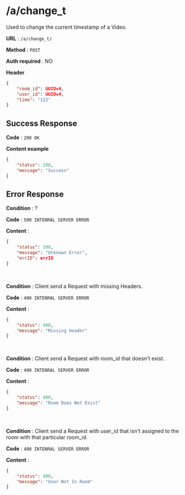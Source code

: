# /a/change_t
Used to change the current timestamp of a Video.

**URL** : `/a/change_t/`

**Method** : `POST`

**Auth required** : NO

**Header**

```json
{
    "room_id": UUIDv4,
    "user_id": UUIDv4,
    "time": "122"
}
```

## Success Response

**Code** : `200 OK`

**Content example**

```json
{
    "status": 200,
    "message": "Success"
}
```

## Error Response

**Condition** : ?

**Code** : `500 INTENRAL SERVER ERROR`

**Content** : 

```json
{
    "status": 500,
    "message": "Unknown Error",
    "errID": errID
}
```

<br>

**Condition** : Client send a Request with missing Headers.

**Code** : `400 INTENRAL SERVER ERROR`

**Content** : 

```json
{
    "status": 400,
    "message": "Missing Header"
}
```

<br>

**Condition** : Client send a Request with room_id that doesn't exist.

**Code** : `400 INTENRAL SERVER ERROR`

**Content** : 

```json
{
    "status": 400,
    "message": "Room Does Not Exist"
}
```

<br>

**Condition** : Client send a Request with user_id that isn't assigned to the room with that particular room_id.

**Code** : `400 INTENRAL SERVER ERROR`

**Content** : 

```json
{
    "status": 400,
    "message": "User Not In Room"
}
```